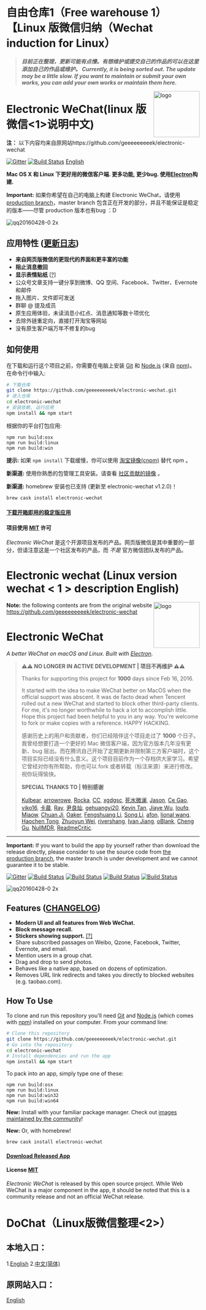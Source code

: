 # 自由仓库1（Free warehouse 1）【Linux 版微信归纳（Wechat induction for Linux）
>***目前正在整理，更新可能有点慢。有想维护或提交自己的作品的可以在这里添加自己的作品或维护。
Currently, it is being sorted out. The update may be a little slow. If you want to maintain or submit your own works, you can add your own works or maintain them here.***
<img src="assets/icon.png" alt="logo" height="120" align="right" />

# Electronic WeChat(linux 版微信<1>说明中文)
**注：** 以下内容均来自原网站https://github.com/geeeeeeeeek/electronic-wechat

[![Gitter](https://badges.gitter.im/geeeeeeeeek/electronic-wechat.svg)](https://gitter.im/geeeeeeeeek/electronic-wechat?utm_source=badge&utm_medium=badge&utm_campaign=pr-badge&utm_content=body_badge)  [![Build Status](https://travis-ci.org/geeeeeeeeek/electronic-wechat.svg?branch=master)](https://travis-ci.org/geeeeeeeeek/electronic-wechat)  [English](README.md)

**Mac OS X 和 Linux 下更好用的微信客户端. 更多功能, 更少bug. 使用[Electron](https://github.com/atom/electron)构建.** 

**Important:** 如果你希望在自己的电脑上构建 Electronic WeChat，请使用 [production branch](https://github.com/geeeeeeeeek/electronic-wechat/tree/production)，master branch 包含正在开发的部分，并且不能保证是稳定的版本——尽管 production 版本也有bug ：D 

![qq20160428-0 2x](https://cloud.githubusercontent.com/assets/7262715/14876747/ff691ade-0d49-11e6-8435-cb1fac91b3c2.png)

## 应用特性 ([更新日志](CHANGELOG.md))

-  **来自网页版微信的更现代的界面和更丰富的功能**
-  **阻止消息撤回**
-  **显示表情贴纸** [[?]](https://github.com/geeeeeeeeek/electronic-wechat/issues/2)
-  公众号文章支持一键分享到微博、QQ 空间、Facebook、Twitter、Evernote 和邮件
-  拖入图片、文件即可发送
-  群聊 @ 提及成员
-  原生应用体验，未读消息小红点、消息通知等数十项优化
-  去除外链重定向，直接打开淘宝等网站
-  没有原生客户端万年不修复的bug

## 如何使用

在下载和运行这个项目之前，你需要在电脑上安装 [Git](https://git-scm.com) 和 [Node.js](https://nodejs.org/en/download/) (来自 [npm](https://www.npmjs.com/))。在命令行中输入:

``` bash
# 下载仓库
git clone https://github.com/geeeeeeeeek/electronic-wechat.git
# 进入仓库
cd electronic-wechat
# 安装依赖, 运行应用
npm install && npm start
```

根据你的平台打包应用:

``` shell
npm run build:osx
npm run build:linux
npm run build:win
```

**提示:** 如果 `npm install` 下载缓慢，你可以使用 [淘宝镜像(cnpm)](http://npm.taobao.org/) 替代 npm 。

**新渠道:** 使用你熟悉的包管理工具安装。请查看 [社区贡献的镜像](https://github.com/geeeeeeeeek/electronic-wechat/wiki/System-Support-Matrix#%E7%A4%BE%E5%8C%BA%E8%B4%A1%E7%8C%AE%E7%9A%84%E5%AE%89%E8%A3%85%E5%8C%85) 。

**新渠道:** homebrew 安装也已支持 (更新至 electronic-wechat v1.2.0)！

```bash
brew cask install electronic-wechat
```

#### [下载开箱即用的稳定版应用](https://github.com/geeeeeeeeek/electronic-wechat/releases)

#### 项目使用 [MIT](LICENSE.md) 许可

*Electronic WeChat* 是这个开源项目发布的产品。网页版微信是其中重要的一部分，但请注意这是一个社区发布的产品，而 *不是* 官方微信团队发布的产品。


# Electronic wechat (Linux version wechat < 1 > description English)
<img src="assets/icon.png" alt="logo" height="120" align="right" />

**Note:** the following contents are from the original website https://github.com/geeeeeeeeek/electronic-wechat

# Electronic WeChat

*A better WeChat on macOS and Linux. Built with [Electron](https://github.com/atom/electron).*

> **⚠️⚠️ NO LONGER IN ACTIVE DEVELOPMENT | 项目不再维护 ⚠️⚠️** 
> 
> Thanks for supporting this project for **1000** days since Feb 16, 2016. 
> 
> It started with the idea to make WeChat better on MacOS when the official support was abscent. It was de facto dead when Tencent rolled out a new WeChat and started to block other third-party clients. For me, it's no longer worthwhile to hack a lot to accomplish little. Hope this project had been helpful to you in any way. You're welcome to fork or make copies with a reference. HAPPY HACKING.
>
> 感谢历史上的用户和贡献者，你们已经陪伴这个项目走过了 **1000** 个日子。我曾经想要打造一个更好的 Mac 微信客户端，因为官方版本几年没有更新、bug 层出。而在腾讯自己开始了定期更新并限制第三方客户端时，这个项目实际已经没有什么意义。这个项目目前作为一个存档供大家学习。希望它曾经对你有所帮助，你也可以 fork 或者转载（标注来源）来进行修改。祝你玩得愉快。
>
> **SPECIAL THANKS TO | 特别感谢**
> 
> [Kulbear](https://github.com/Kulbear), 
> [arrowrowe](https://github.com/arrowrowe), 
> [Rocka](https://github.com/rocka), 
> [CC](https://github.com/iamcc), 
> [xgdgsc](https://github.com/xgdgsc), 
> [死水微澜](https://github.com/ripples-alive), 
> [Jason](https://github.com/gzzhanghao), 
> [Ce Gao](https://github.com/gaocegege), 
> [viko16](https://github.com/viko16), 
> [卡晨](https://github.com/awmleer), 
> [Ray](https://github.com/ray26), 
> [尹良灿](https://github.com/wenLiangcan), 
> [gehuangyi20](https://github.com/gehuangyi20), 
> [Kevin Tan](https://github.com/stkevintan), 
> [Jiaye Wu](https://github.com/wujysh), 
> [loufq](https://github.com/loufq), 
> [Miaow](https://github.com/miaowing), 
> [Chuan Ji](https://github.com/jichu4n), 
> [Oaker](https://github.com/cyio), 
> [Fengshuang Li](https://github.com/lfs1102), 
> [Song Li](https://github.com/boltomli), 
> [afon](https://github.com/samurai00), 
> [lional wang](https://github.com/3dseals), 
> [Haochen Tong](https://github.com/hexchain), 
> [Zhuoyun Wei](https://github.com/wzyboy), 
> [rivershang](https://github.com/rivershang), 
> [Ivan Jiang](https://github.com/iplus26), 
> [oBlank](https://github.com/oblank), 
> [Cheng Gu](https://github.com/gucheen), 
> [NullMDR](https://github.com/NullMDR), 
> [ReadmeCritic](https://github.com/ReadmeCritic).
---

**Important:** If you want to build the app by yourself rather than download the release directly, please consider to use the source code from [the production branch](https://github.com/geeeeeeeeek/electronic-wechat/tree/production), the master branch is under development and we cannot guarantee it to be stable.

[![Gitter](https://badges.gitter.im/geeeeeeeeek/electronic-wechat.svg)](https://gitter.im/geeeeeeeeek/electronic-wechat?utm_source=badge&utm_medium=badge&utm_campaign=pr-badge&utm_content=body_badge)
[![Build Status](https://travis-ci.org/geeeeeeeeek/electronic-wechat.svg?branch=master)](https://travis-ci.org/geeeeeeeeek/electronic-wechat)
[![Build Status](https://img.shields.io/github/stars/geeeeeeeeek/electronic-wechat.svg)](https://github.com/geeeeeeeeek/electronic-wechat)
[![Build Status](https://img.shields.io/github/forks/geeeeeeeeek/electronic-wechat.svg)](https://github.com/geeeeeeeeek/electronic-wechat)
[![Build Status](https://img.shields.io/badge/README-切换语言-yellow.svg)](README_zh.md)

![qq20160428-0 2x](https://cloud.githubusercontent.com/assets/7262715/14876747/ff691ade-0d49-11e6-8435-cb1fac91b3c2.png)

## Features ([CHANGELOG](CHANGELOG.md))

- **Modern UI and all features from Web WeChat.**
- **Block message recall.**
- **Stickers showing support.** [[?]](https://github.com/geeeeeeeeek/electronic-wechat/issues/2)
- Share subscribed passages on Weibo, Qzone, Facebook, Twitter, Evernote, and email.
- Mention users in a group chat.
- Drag and drop to send photos.
- Behaves like a native app, based on dozens of optimization.
- Removes URL link redirects and takes you directly to blocked websites (e.g. taobao.com).

## How To Use

To clone and run this repository you'll need [Git](https://git-scm.com) and [Node.js](https://nodejs.org/en/download/) (which comes with [npm](https://www.npmjs.com/)) installed on your computer. From your command line:

``` bash
# Clone this repository
git clone https://github.com/geeeeeeeeek/electronic-wechat.git
# Go into the repository
cd electronic-wechat
# Install dependencies and run the app
npm install && npm start
```

To pack into an app, simply type one of these:

``` shell
npm run build:osx
npm run build:linux
npm run build:win32
npm run build:win64
```

**New:** Install with your familiar package manager. Check out [images maintained by the community](https://github.com/geeeeeeeeek/electronic-wechat/wiki/System-Support-Matrix#%E7%A4%BE%E5%8C%BA%E8%B4%A1%E7%8C%AE%E7%9A%84%E5%AE%89%E8%A3%85%E5%8C%85)!

**New:** Or, with homebrew!

```bash
brew cask install electronic-wechat
```

#### [Download Released App](https://github.com/geeeeeeeeek/electronic-wechat/releases)

#### License [MIT](LICENSE.md)

*Electronic WeChat* is released by this open source project. While Web WeChat is a major component  in the app, it should be noted that this is a community release and not an official WeChat release.


# DoChat（Linux版微信整理<2>）

## 本地入口：

1.[English](https://github.com/cike-FydeOS/Linux-Wechat-induction-for-Linux/tree/master/DoChat)
2.[中文(简体)](https://github.com/cike-FydeOS/Linux-Wechat-induction-for-Linux/tree/master/DoChat/README_zh.md)

## 原网站入口：

[English](https://github.com/huan/docker-wechat)

